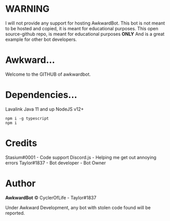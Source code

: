 # WARNING
I will not provide any support for hosting AwkwardBot.
This bot is not meant to be hosted and copied, it is meant for educational purposes.
This open source-github repo, is meant for educational purposes **ONLY**
And is a great example for other bot developers.

# Awkward...
Welcome to the GITHUB of awkwardbot.

# Dependencies...
Lavalink
Java 11 and up
NodeJS v12+

    npm i -g typescript
    npm i 
 
# Credits
Stasium#0001 - Code support
Discord.js - Helping me get out annoying errors
Taylor#1837 - Bot developer - Bot Owner

# Author
**AwkwardBot** © CyclerOfLife - Taylor#1837


Under Awkward Development, any bot with stolen code found will be reported.
